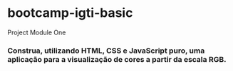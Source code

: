 # bootcamp-igti-basic
Project Module One

### Construa, utilizando HTML, CSS e JavaScript puro, uma aplicação para a visualização de cores a partir da escala RGB.
